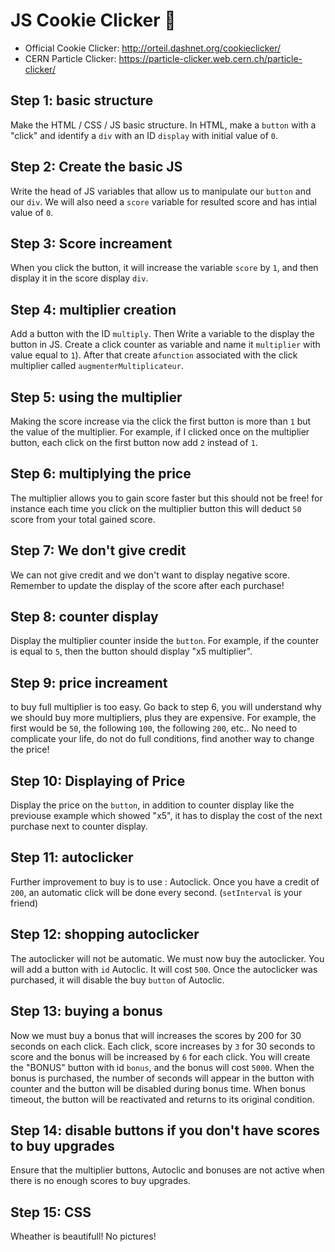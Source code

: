 # JS Cookie Clicker :cookie:

- Official Cookie Clicker: http://orteil.dashnet.org/cookieclicker/
- CERN Particle Clicker: https://particle-clicker.web.cern.ch/particle-clicker/

## Step 1: basic structure
Make the HTML / CSS / JS basic structure. In HTML, make a `button` with a "click" and identify a `div` with an ID `display` with initial value of `0`.

## Step 2: Create the basic JS
Write the head of JS variables that allow us to manipulate our `button` and our `div`. We will also need a `score` variable for resulted score and has intial value of  `0`.

## Step 3: Score increament
When you click the button, it will increase the variable `score` by `1`, and then display it in the score display `div`.

## Step 4: multiplier creation
Add a button with the ID `multiply`. Then Write a variable to the display the button in JS. Create a click counter as variable and name it  `multiplier` with value equal to `1`). After that create a`function` associated with the click multiplier called `augmenterMultiplicateur`.

## Step 5: using the multiplier
Making the score increase via the click the first button is more than `1` but the value of the multiplier. For example, if I clicked once on the multiplier button, each click on the first button now add `2` instead of `1`.

## Step 6: multiplying the price
The multiplier allows you to gain score faster but this should not be free! for instance each time you click on the  multiplier button this will deduct `50` score from your total gained score.

## Step 7: We don't give credit
We can not give credit and we don't want to display negative score. Remember to update the display of the score after each purchase!

## Step 8: counter display
Display the multiplier counter inside the `button`. For example, if the counter is equal to `5`, then the button should display
"x5 multiplier".

## Step 9: price increament
to buy full multiplier is too easy. Go back to step 6, you will understand why we should buy more multipliers, plus they are expensive.
For example, the first would be `50`, the following `100`, the following `200`, etc.. No need to complicate your life, do not do full conditions, find another way to change the price!

## Step 10: Displaying of Price
Display the price on  the `button`, in addition to counter display like the previouse example which showed  "x5", it has to display the cost of the next purchase next to counter display.

## Step 11: autoclicker
Further improvement to buy is to use : Autoclick. Once you have a credit of `200`, an automatic click will be  done  every second. (`setInterval` is your friend)

## Step 12: shopping autoclicker
The autoclicker will not be automatic. We must now buy the autoclicker. You will add a button with `id` Autoclic. It will cost `500`. Once the autoclicker was purchased, it will disable the buy `button` of Autoclic.

## Step 13: buying a bonus
Now we must buy a bonus that will increases the scores by 200  for 30 seconds on each click. Each click, score increases by `3` for 30 seconds to score and the bonus will be increased by `6` for each click.
You will create the "BONUS" button with id `bonus`, and the bonus will cost `5000`. When the bonus is purchased, the number of seconds will appear in the button with counter and the button will be disabled during bonus time. When bonus timeout, the button will be reactivated and returns to its original condition.

## Step 14: disable buttons if you don't have scores to buy upgrades
Ensure that the multiplier buttons, Autoclic and bonuses are not active when there is no enough scores to buy upgrades.

## Step 15: CSS
Wheather is beautifull! No pictures!

